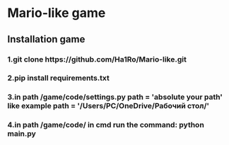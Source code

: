 <h1>Mario-like game</h1>

<h2>Installation game</h2>

<h3>1.git clone https://github.com/Ha1Ro/Mario-like.git</h3>

<h3>2.pip install requirements.txt</h3>

<h3>3.in path /game/code/settings.py path = 'absolute your path' like example path = '/Users/PC/OneDrive/Рабочий стол/'</h3>

<h3>4.in path /game/code/ in cmd run the command: python main.py</h3>